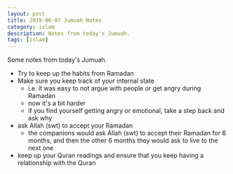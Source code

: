 ```yaml
---
layout: post
title: 2019-06-07 Jumuah Notes
category: islam
description: Notes from today's Jumuah.
tags: [islam]
---
```


Some notes from today's Jumuah.

* Try to keep up the habits from Ramadan
* Make sure you keep track of your internal state
  * i.e. it was easy to not argue with people or get angry during Ramadan
  * now it's a bit harder
  * if you find yourself getting angry or emotional, take a step back and ask why
* ask Allah (swt) to accept your Ramadan
  * the companions would ask Allah (swt) to accept their Ramadan for 6 months, and then
  the other 6 months they would ask to live to the next one
* keep up your Quran readings and ensure that you keep having a relationship with the Quran
